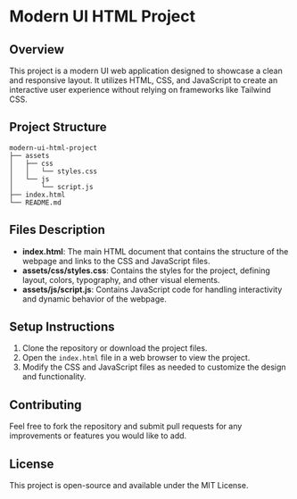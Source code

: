 # Modern UI HTML Project

## Overview
This project is a modern UI web application designed to showcase a clean and responsive layout. It utilizes HTML, CSS, and JavaScript to create an interactive user experience without relying on frameworks like Tailwind CSS.

## Project Structure
```
modern-ui-html-project
├── assets
│   ├── css
│   │   └── styles.css
│   └── js
│       └── script.js
├── index.html
└── README.md
```

## Files Description
- **index.html**: The main HTML document that contains the structure of the webpage and links to the CSS and JavaScript files.
- **assets/css/styles.css**: Contains the styles for the project, defining layout, colors, typography, and other visual elements.
- **assets/js/script.js**: Contains JavaScript code for handling interactivity and dynamic behavior of the webpage.

## Setup Instructions
1. Clone the repository or download the project files.
2. Open the `index.html` file in a web browser to view the project.
3. Modify the CSS and JavaScript files as needed to customize the design and functionality.

## Contributing
Feel free to fork the repository and submit pull requests for any improvements or features you would like to add. 

## License
This project is open-source and available under the MIT License.